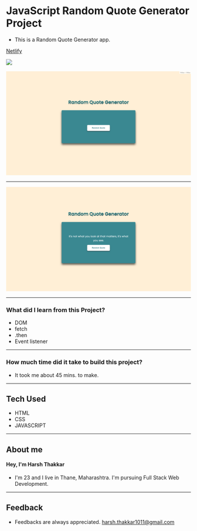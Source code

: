 # **JavaScript Random Quote Generator Project**

- This is a Random Quote Generator app.

[Netlify](https://randomquotegenerator-harshcodes.netlify.app/)

![](https://img.shields.io/badge/Netlify-Link-green)

![Random Quote Generator](/images/without%20Quote.png)

---

![Random Quote Generator](/images/with%20Quote.png)

---

### **What did I learn from this Project?**

- DOM
- fetch
- .then
- Event listener

---

### **How much time did it take to build this project?**

- It took me about 45 mins. to make.

---
## **Tech Used**
- HTML
- CSS
- JAVASCRIPT

---

## **About me**

#### **Hey, I'm Harsh Thakkar**

- I'm 23 and I live in Thane, Maharashtra. I'm pursuing Full Stack Web Development.

---

## **Feedback**
- Feedbacks are always appreciated. harsh.thakkar1011@gmail.com
